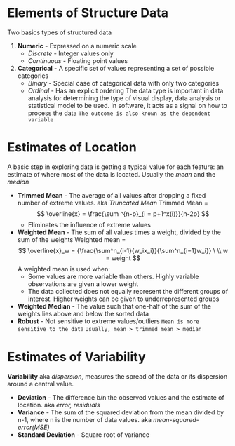 # Elements of Structure Data
Two basics types of structured data
1. **Numeric** - Expressed on a numeric scale
	- *Discrete* - Integer values only
	- *Continuous* - Floating point values
2. **Categorical** - A specific set of values representing a set of possible categories
	- *Binary* - Special case of categorical data with only two categories
	- *Ordinal* - Has an explicit ordering
The data type is important in data analysis for determining the type of visual display, data analysis or statistical model to be used. In software, it acts as a signal on how to process the data
`The outcome is also known as the dependent variable`

# Estimates of Location
A basic step in exploring data is getting a typical value for each feature: an estimate of where most of the data is located. Usually the *mean* and the *median*
- **Trimmed Mean** - The average of all values after dropping a fixed number of extreme values. aka *Truncated Mean*
	Trimmed Mean =     $$	 \overline{x} = \frac{\sum ^{n-p}_{i = p+1^x(i)}}{n-2p}  $$
	- Eliminates the influence of extreme values
- **Weighted Mean** - The sum of all values times a weight, divided by the sum of the weights
	Weighted mean = $$ \overline{x}_w = {\frac{\sum^n_{i-1}{w_ix_i}}{\sum^n_{i=1}w_i}} \ \\	 w = weight 
	$$
	A weighted mean is used when:
	- Some values are more variable than others. Highly variable observations are given a lower weight
	- The data collected does not equally represent the different groups of interest. Higher weights can be given to underrepresented groups
- **Weighted Median** - The value such that one-half of the sum of the weights lies above and below the sorted data
- **Robust** - Not sensitive to extreme values/outliers
`Mean is more sensitive to the data`
`Usually, mean > trimmed mean > median`

# Estimates of Variability
**Variability** aka *dispersion*, measures the spread of the data or its dispersion around a central value.
- **Deviation** - The difference b/n the observed values and the estimate of location. aka *error, residuals*
- **Variance** - The sum of the squared deviation from the mean divided by n-1, where n is the number of data values. aka *mean-squared-error(MSE)*
- **Standard Deviation** - Square root of variance